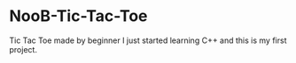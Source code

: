 # NooB-Tic-Tac-Toe
Tic Tac Toe made by beginner
I just started learning C++ and this is my first project.
